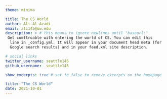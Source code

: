 ```yaml
---
theme: minima

title: The CS World
author: Ali Al-Azadi
email: ali145@uw.edu
description: > # this means to ignore newlines until "baseurl:"
 Get comftroable with entering the world of CS. You can edit this
  line in _config.yml. It will appear in your document head meta (for
  Google search results) and in your feed.xml site description.

# social links
twitter_username: seattle145 
github_username:  seattle145 

show_excerpts: true # set to false to remove excerpts on the homepage

title: "The CS World"
date: 2021-10-01
---
```

